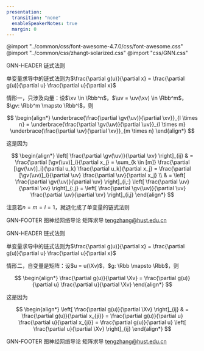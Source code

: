 ```yaml
---
presentation:
  transition: "none"
  enableSpeakerNotes: true
  margin: 0
---
```


@import "../common/css/font-awesome-4.7.0/css/font-awesome.css"
@import "../common/css/zhangt-solarized.css"
@import "css/GNN.css"

<!-- slide data-notes="" -->

GNN-HEADER 链式法则

单变量求导中的<span class="blue">链式法则</span>为$\frac{\partial g(u)}{\partial x} = \frac{\partial g(u)}{\partial u} \frac{\partial u}{\partial x}$

情形一，只涉及向量：设$\xv \in \Rbb^n$，$\uv = \uv(\xv) \in \Rbb^m$，$\gv: \Rbb^m \mapsto \Rbb^l$，则

$$
\begin{align*}
    \underbrace{\frac{\partial \gv(\uv)}{\partial \xv}}_{l \times n} = \underbrace{\frac{\partial \gv(\uv)}{\partial \uv}}_{l \times m} \underbrace{\frac{\partial \uv}{\partial \xv}}_{m \times n}
\end{align*}
$$

这是因为

$$
\begin{align*}
    \left[ \frac{\partial \gv(\uv)}{\partial \xv} \right]_{ij} & = \frac{\partial [\gv(\uv)]_i}{\partial x_j} = \sum_{k \in [m]} \frac{\partial [\gv(\uv)]_i}{\partial u_k} \frac{\partial u_k}{\partial x_j} = \frac{\partial [\gv(\uv)]_i}{\partial \uv} \frac{\partial \uv}{\partial x_j} \\
                                                                & = \left[ \frac{\partial \gv(\uv)}{\partial \uv} \right]_{i,:} \left[ \frac{\partial \uv}{\partial \xv} \right]_{:,j} = \left[ \frac{\partial \gv(\uv)}{\partial \uv} \frac{\partial \uv}{\partial \xv} \right]_{i,j}
\end{align*}
$$

注意若$n = m = l = 1$，就退化成了单变量的链式法则

GNN-FOOTER 图神经网络导论 矩阵求导 tengzhang@hust.edu.cn

<!-- slide vertical=true data-notes="" -->

GNN-HEADER 链式法则

单变量求导中的<span class="blue">链式法则</span>为$\frac{\partial g(u)}{\partial x} = \frac{\partial g(u)}{\partial u} \frac{\partial u}{\partial x}$

情形二，自变量是矩阵：设$u = u(\Xv)$，$g: \Rbb \mapsto \Rbb$，则

$$
\begin{align*}
    \frac{\partial g(u)}{\partial \Xv} = \frac{\partial g(u)}{\partial u} \frac{\partial u}{\partial \Xv}
\end{align*}
$$

这是因为

$$
\begin{align*}
    \left[ \frac{\partial g(u)}{\partial \Xv} \right]_{ij} & = \frac{\partial g(u)}{\partial x_{ji}} = \frac{\partial g(u)}{\partial u} \frac{\partial u}{\partial x_{ji}} = \frac{\partial g(u)}{\partial u} \left[ \frac{\partial u}{\partial \Xv} \right]_{ij}
\end{align*}
$$

GNN-FOOTER 图神经网络导论 矩阵求导 tengzhang@hust.edu.cn
